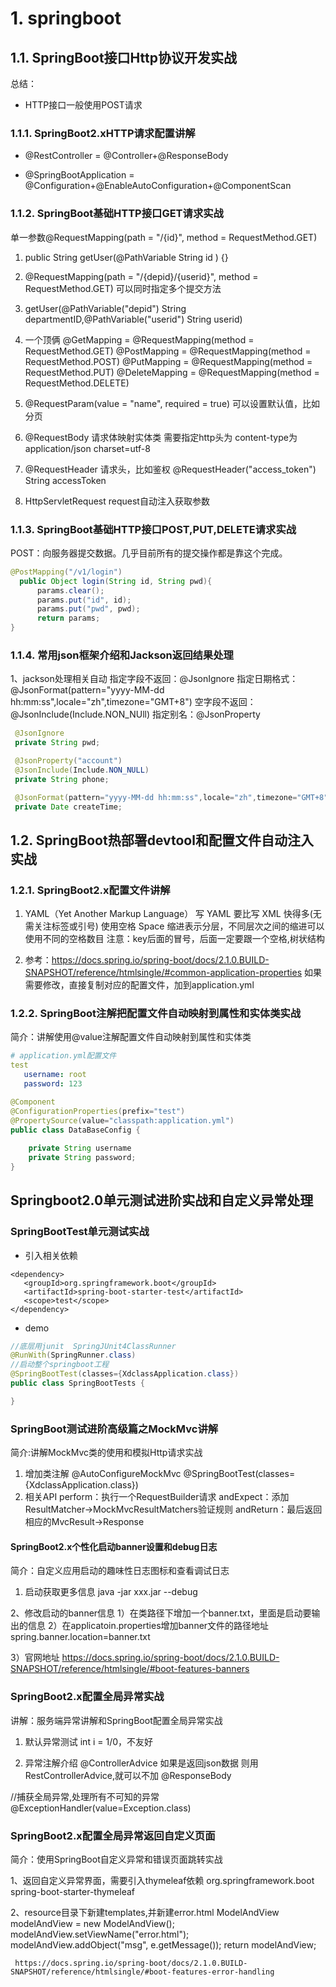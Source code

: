 # 1. springboot

## 1.1. SpringBoot接口Http协议开发实战

总结：

- HTTP接口一般使用POST请求

### 1.1.1. SpringBoot2.xHTTP请求配置讲解

- @RestController = @Controller+@ResponseBody

- @SpringBootApplication = @Configuration+@EnableAutoConfiguration+@ComponentScan

### 1.1.2. SpringBoot基础HTTP接口GET请求实战

   单一参数@RequestMapping(path = "/{id}", method = RequestMethod.GET)

1. public String getUser(@PathVariable String id ) {}

1. @RequestMapping(path = "/{depid}/{userid}", method = RequestMethod.GET)
   可以同时指定多个提交方法
1. getUser(@PathVariable("depid") String departmentID,@PathVariable("userid") String userid)

1. 一个顶俩
@GetMapping = @RequestMapping(method = RequestMethod.GET)
@PostMapping = @RequestMapping(method = RequestMethod.POST)
@PutMapping = @RequestMapping(method = RequestMethod.PUT)
@DeleteMapping = @RequestMapping(method = RequestMethod.DELETE)

1. @RequestParam(value = "name", required = true)
 可以设置默认值，比如分页

1. @RequestBody 请求体映射实体类
 需要指定http头为 content-type为application/json charset=utf-8

1. @RequestHeader 请求头，比如鉴权
 @RequestHeader("access_token") String accessToken

1. HttpServletRequest request自动注入获取参数

### 1.1.3. SpringBoot基础HTTP接口POST,PUT,DELETE请求实战

POST：向服务器提交数据。几乎目前所有的提交操作都是靠这个完成。

```java
@PostMapping("/v1/login")
  public Object login(String id, String pwd){
      params.clear();
      params.put("id", id);
      params.put("pwd", pwd);
      return params;
}
```

### 1.1.4. 常用json框架介绍和Jackson返回结果处理

 1、jackson处理相关自动
  指定字段不返回：@JsonIgnore
  指定日期格式：@JsonFormat(pattern="yyyy-MM-dd hh:mm:ss",locale="zh",timezone="GMT+8")
  空字段不返回：@JsonInclude(Include.NON_NUll)
  指定别名：@JsonProperty

```java
 @JsonIgnore
 private String pwd;

 @JsonProperty("account")
 @JsonInclude(Include.NON_NULL)
 private String phone;

 @JsonFormat(pattern="yyyy-MM-dd hh:mm:ss",locale="zh",timezone="GMT+8")
 private Date createTime;

```

## 1.2. SpringBoot热部署devtool和配置文件自动注入实战

### 1.2.1. SpringBoot2.x配置文件讲解

   1. YAML（Yet Another Markup Language）
    写 YAML 要比写 XML 快得多(无需关注标签或引号)
    使用空格 Space 缩进表示分层，不同层次之间的缩进可以使用不同的空格数目
    注意：key后面的冒号，后面一定要跟一个空格,树状结构

   1. 参考：<https://docs.spring.io/spring-boot/docs/2.1.0.BUILD-SNAPSHOT/reference/htmlsingle/#common-application-properties>
  如果需要修改，直接复制对应的配置文件，加到application.yml

### 1.2.2. SpringBoot注解把配置文件自动映射到属性和实体类实战

 简介：讲解使用@value注解配置文件自动映射到属性和实体类

```yaml
# application.yml配置文件
test
   username: root
   password: 123
```

```java
@Component
@ConfigurationProperties(prefix="test")
@PropertySource(value="classpath:application.yml")
public class DataBaseConfig {
  
    private String username
    private String password;
}
```

## Springboot2.0单元测试进阶实战和自定义异常处理

### SpringBootTest单元测试实战

- 引入相关依赖

```pom
<dependency>
   <groupId>org.springframework.boot</groupId>
   <artifactId>spring-boot-starter-test</artifactId>
   <scope>test</scope>
</dependency>
```

- demo

```java
//底层用junit  SpringJUnit4ClassRunner
@RunWith(SpringRunner.class)
//启动整个springboot工程
@SpringBootTest(classes={XdclassApplication.class})
public class SpringBootTests {

}
```

### SpringBoot测试进阶高级篇之MockMvc讲解

 简介:讲解MockMvc类的使用和模拟Http请求实战

  1. 增加类注解 @AutoConfigureMockMvc
     @SpringBootTest(classes={XdclassApplication.class})
  1. 相关API
   perform：执行一个RequestBuilder请求
   andExpect：添加ResultMatcher->MockMvcResultMatchers验证规则
   andReturn：最后返回相应的MvcResult->Response

#### SpringBoot2.x个性化启动banner设置和debug日志

 简介：自定义应用启动的趣味性日志图标和查看调试日志

  1. 启动获取更多信息 java -jar xxx.jar --debug
  
  2、修改启动的banner信息
   1）在类路径下增加一个banner.txt，里面是启动要输出的信息
   2）在applicatoin.properties增加banner文件的路径地址
    spring.banner.location=banner.txt

   3）官网地址 <https://docs.spring.io/spring-boot/docs/2.1.0.BUILD-SNAPSHOT/reference/htmlsingle/#boot-features-banners>

### SpringBoot2.x配置全局异常实战

 讲解：服务端异常讲解和SpringBoot配置全局异常实战

  1. 默认异常测试  int i = 1/0，不友好
  
  1. 异常注解介绍
   @ControllerAdvice 如果是返回json数据 则用 RestControllerAdvice,就可以不加 @ResponseBody

   //捕获全局异常,处理所有不可知的异常
   @ExceptionHandler(value=Exception.class)

### SpringBoot2.x配置全局异常返回自定义页面

 简介：使用SpringBoot自定义异常和错误页面跳转实战

 1、返回自定义异常界面，需要引入thymeleaf依赖
  <dependency>
     <groupId>org.springframework.boot</groupId>
     <artifactId>spring-boot-starter-thymeleaf</artifactId>
  </dependency>

 2、resource目录下新建templates,并新建error.html
  ModelAndView modelAndView = new ModelAndView();
     modelAndView.setViewName("error.html");
     modelAndView.addObject("msg", e.getMessage());
     return modelAndView;

     https://docs.spring.io/spring-boot/docs/2.1.0.BUILD-SNAPSHOT/reference/htmlsingle/#boot-features-error-handling
